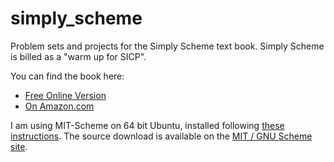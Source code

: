 simply_scheme
=============

Problem sets and projects for the Simply Scheme text book.  Simply Scheme is billed as a "warm up for SICP".

You can find the book here:

* [Free Online Version](http://www.eecs.berkeley.edu/~bh/ss-toc2.html)
* [On Amazon.com](http://www.amazon.com/gp/product/0262082810/ref=as_li_ss_tl?ie=UTF8&camp=1789&creative=390957&creativeASIN=0262082810&linkCode=as2&tag=fewtun-20)

I am using MIT-Scheme on 64 bit Ubuntu, installed following [these instructions](http://www.gnu.org/software/mit-scheme/documentation/mit-scheme-user/Unix-Installation.html).  The source download is available on the [MIT / GNU Scheme site](http://www.gnu.org/software/mit-scheme/).